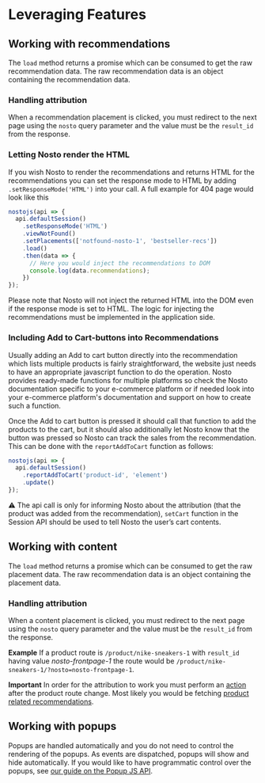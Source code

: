 # Leveraging Features

## Working with recommendations

The `load` method returns a promise which can be consumed to get the raw recommendation data. The raw recommendation data is an object containing the recommendation data.

### Handling attribution

When a recommendation placement is clicked, you must redirect to the next page using the `nosto` query parameter and the value must be the `result_id` from the response.

### Letting Nosto render the HTML

If you wish Nosto to render the recommendations and returns HTML for the recommendations you can set the response mode to HTML by adding `.setResponseMode('HTML')` into your call. A full example for 404 page would look like this

```javascript
nostojs(api => {
  api.defaultSession()
    .setResponseMode('HTML')
    .viewNotFound()
    .setPlacements(['notfound-nosto-1', 'bestseller-recs'])
    .load()
    .then(data => {
      // Here you would inject the recommendations to DOM
      console.log(data.recommendations);
    })
});
```

Please note that Nosto will not inject the returned HTML into the DOM even if the response mode is set to HTML. The logic for injecting the recommendations must be implemented in the application side.

### Including Add to Cart-buttons into Recommendations

Usually adding an Add to cart button directly into the recommendation which lists multiple products is fairly straightforward, the website just needs to have an appropriate javascript function to do the operation. Nosto provides ready-made functions for multiple platforms so check the Nosto documentation specific to your e-commerce platform or if needed look into your e-commerce platform's documentation and support on how to create such a function.

Once the Add to cart button is pressed it should call that function to add the products to the cart, but it should also additionally let Nosto know that the button was pressed so Nosto can track the sales from the recommendation. This can be done with the `reportAddToCart` function as follows:

```javascript
nostojs(api => {
  api.defaultSession()
    .reportAddToCart('product-id', 'element')
    .update()
});
```

  ⚠️ The api call is only for informing Nosto about the attribution \(that the product was added from the recommendation\), `setCart` function in the Session API should be used to tell Nosto the user’s cart contents.

## Working with content

The `load` method returns a promise which can be consumed to get the raw placement data. The raw recommendation data is an object containing the placement data.

### Handling attribution

When a content placement is clicked, you must redirect to the next page using the `nosto` query parameter and the value must be the `result_id` from the response.

**Example** If a product route is `/product/nike-sneakers-1` with `result_id` having value _nosto-frontpage-1_ the route would be `/product/nike-sneakers-1/?nosto=nosto-frontpage-1`.

**Important** In order for the attribution to work you must perform an [action](session-api-terminology.md#action) after the product route change. Most likely you would be fetching [product related recommendations](spa-basics-tracking-events.md#upon-viewing-a-product).

## Working with popups

Popups are handled automatically and you do not need to control the rendering of the popups. As events are dispatched, popups will show and hide automatically. If you would like to have programmatic control over the popups, see [our guide on the Popup JS API](../../js-apis/popups/).

